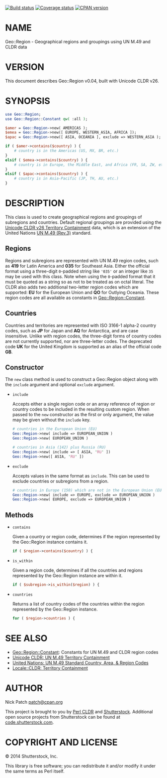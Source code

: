 [![Build status](https://travis-ci.org/patch/geo-region-pm5.png)](https://travis-ci.org/patch/geo-region-pm5)
[![Coverage status](https://coveralls.io/repos/patch/geo-region-pm5/badge.png)](https://coveralls.io/r/patch/geo-region-pm5)
[![CPAN version](https://badge.fury.io/pl/Geo-Region.png)](http://badge.fury.io/pl/Geo-Region)

# NAME

Geo::Region - Geographical regions and groupings using UN M.49 and CLDR data

# VERSION

This document describes Geo::Region v0.04, built with Unicode CLDR v26.

# SYNOPSIS

```perl
use Geo::Region;
use Geo::Region::Constant qw( :all );

$amer = Geo::Region->new( AMERICAS );
$emea = Geo::Region->new([ EUROPE, WESTERN_ASIA, AFRICA ]);
$apac = Geo::Region->new([ ASIA, OCEANIA ], exclude => WESTERN_ASIA );

if ( $amer->contains($country) ) {
    # country is in the Americas (US, MX, BR, etc.)
}
elsif ( $emea->contains($country) ) {
    # country is in Europe, the Middle East, and Africa (FR, SA, ZW, etc.)
}
elsif ( $apac->contains($country) ) {
    # country is in Asia-Pacific (JP, TH, AU, etc.)
}
```

# DESCRIPTION

This class is used to create geographical regions and groupings of subregions
and countries. Default regional groupings are provided using the [Unicode CLDR
v26 Territory
Containment](http://unicode.org/cldr/charts/26/supplemental/territory_containment_un_m_49.html)
data, which is an extension of the United Nations [UN
M.49 (Rev.3)](http://unstats.un.org/unsd/methods/m49/m49regin.htm) standard.

## Regions

Regions and subregions are represented with UN M.49 region codes, such as **419**
for Latin America and **035** for Southeast Asia. Either the official format
using a three-digit `0`-padded string like `'035'` or an integer like `35`
may be used with this class. Note when using the `0`-padded format that it must
be quoted as a string so as not to be treated as on octal literal. The CLDR also
adds two additional two-letter region codes which are supported: **EU** for the
European Union and **QO** for Outlying Oceania. These region codes are all
available as constants in [Geo::Region::Constant](https://metacpan.org/pod/Geo::Region::Constant).

## Countries

Countries and territories are represented with ISO 3166-1 alpha-2 country codes,
such as **JP** for Japan and **AQ** for Antarctica, and are case insensitive.
Unlike with region codes, the three-digit forms of country codes are not
currently supported, nor are three-letter codes. The deprecated code **UK** for
the United Kingdom is supported as an alias of the official code **GB**.

## Constructor

The `new` class method is used to construct a Geo::Region object along with the
`include` argument and optional `exclude` argument.

- `include`

    Accepts either a single region code or an array reference of region or country
    codes to be included in the resulting custom region. When passed to the `new`
    constructor as the first or only argument, the value may be given without the
    `include` key.

    ```perl
    # countries in the European Union (EU)
    Geo::Region->new( include => EUROPEAN_UNION )
    Geo::Region->new( EUROPEAN_UNION )

    # countries in Asia (142) plus Russia (RU)
    Geo::Region->new( include => [ ASIA, 'RU' ])
    Geo::Region->new([ ASIA, 'RU' ])
    ```

- `exclude`

    Accepts values in the same format as `include`. This can be used to exclude
    countries or subregions from a region.

    ```perl
    # countries in Europe (150) which are not in the European Union (EU)
    Geo::Region->new( include => EUROPE, exclude => EUROPEAN_UNION )
    Geo::Region->new( EUROPE, exclude => EUROPEAN_UNION )
    ```

## Methods

- `contains`

    Given a country or region code, determines if the region represented by the
    Geo::Region instance contains it.

    ```perl
    if ( $region->contains($country) ) {
    ```

- `is_within`

    Given a region code, determines if all the countries and regions represented by
    the Geo::Region instance are within it.

    ```perl
    if ( $subregion->is_within($region) ) {
    ```

- `countries`

    Returns a list of country codes of the countries within the region represented
    by the Geo::Region instance.

    ```perl
    for ( $region->countries ) {
    ```

# SEE ALSO

- [Geo::Region::Constant](https://metacpan.org/pod/Geo::Region::Constant): Constants for UN M.49 and CLDR region codes
- [Unicode CLDR: UN M.49 Territory
Containment](http://unicode.org/cldr/charts/26/supplemental/territory_containment_un_m_49.html)
- [United Nations: UN M.49 Standard Country, Area, & Region
Codes](http://unstats.un.org/unsd/methods/m49/m49regin.htm)
- [Locale::CLDR: Territory Containment](https://metacpan.org/pod/Locale::CLDR#Territory-Containment)

# AUTHOR

Nick Patch <patch@cpan.org>

This project is brought to you by [Perl CLDR](http://perl-cldr.github.io/) and
[Shutterstock](http://www.shutterstock.com/). Additional open source projects
from Shutterstock can be found at
[code.shutterstock.com](http://code.shutterstock.com/).

# COPYRIGHT AND LICENSE

© 2014 Shutterstock, Inc.

This library is free software; you can redistribute it and/or modify it under
the same terms as Perl itself.
